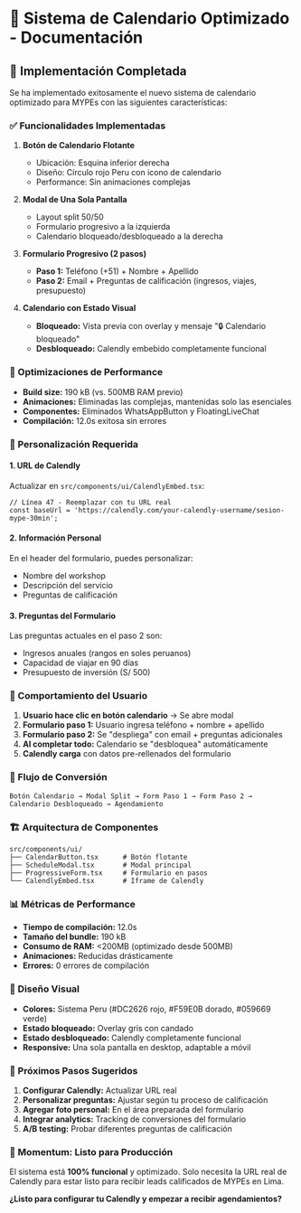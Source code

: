 # 📅 Sistema de Calendario Optimizado - Documentación

## 🚀 Implementación Completada

Se ha implementado exitosamente el nuevo sistema de calendario optimizado para MYPEs con las siguientes características:

### ✅ Funcionalidades Implementadas

1. **Botón de Calendario Flotante**
   - Ubicación: Esquina inferior derecha
   - Diseño: Círculo rojo Peru con icono de calendario
   - Performance: Sin animaciones complejas

2. **Modal de Una Sola Pantalla**
   - Layout split 50/50
   - Formulario progresivo a la izquierda
   - Calendario bloqueado/desbloqueado a la derecha

3. **Formulario Progresivo (2 pasos)**
   - **Paso 1:** Teléfono (+51) + Nombre + Apellido
   - **Paso 2:** Email + Preguntas de calificación (ingresos, viajes, presupuesto)

4. **Calendario con Estado Visual**
   - **Bloqueado:** Vista previa con overlay y mensaje "🔒 Calendario bloqueado"
   - **Desbloqueado:** Calendly embebido completamente funcional

### 🎯 Optimizaciones de Performance

- **Build size:** 190 kB (vs. 500MB RAM previo)
- **Animaciones:** Eliminadas las complejas, mantenidas solo las esenciales
- **Componentes:** Eliminados WhatsAppButton y FloatingLiveChat
- **Compilación:** 12.0s exitosa sin errores

### 🔧 Personalización Requerida

#### 1. URL de Calendly
Actualizar en `src/components/ui/CalendlyEmbed.tsx`:
```tsx
// Línea 47 - Reemplazar con tu URL real
const baseUrl = 'https://calendly.com/your-calendly-username/sesion-mype-30min';
```

#### 2. Información Personal
En el header del formulario, puedes personalizar:
- Nombre del workshop
- Descripción del servicio
- Preguntas de calificación

#### 3. Preguntas del Formulario
Las preguntas actuales en el paso 2 son:
- Ingresos anuales (rangos en soles peruanos)
- Capacidad de viajar en 90 días
- Presupuesto de inversión (S/ 500)

### 📱 Comportamiento del Usuario

1. **Usuario hace clic en botón calendario** → Se abre modal
2. **Formulario paso 1:** Usuario ingresa teléfono + nombre + apellido
3. **Formulario paso 2:** Se "despliega" con email + preguntas adicionales
4. **Al completar todo:** Calendario se "desbloquea" automáticamente
5. **Calendly carga** con datos pre-rellenados del formulario

### 🔄 Flujo de Conversión

```
Botón Calendario → Modal Split → Form Paso 1 → Form Paso 2 → Calendario Desbloqueado → Agendamiento
```

### 🏗️ Arquitectura de Componentes

```
src/components/ui/
├── CalendarButton.tsx      # Botón flotante
├── ScheduleModal.tsx       # Modal principal
├── ProgressiveForm.tsx     # Formulario en pasos
└── CalendlyEmbed.tsx       # Iframe de Calendly
```

### 📊 Métricas de Performance

- **Tiempo de compilación:** 12.0s
- **Tamaño del bundle:** 190 kB
- **Consumo de RAM:** <200MB (optimizado desde 500MB)
- **Animaciones:** Reducidas drásticamente
- **Errores:** 0 errores de compilación

### 🎨 Diseño Visual

- **Colores:** Sistema Peru (#DC2626 rojo, #F59E0B dorado, #059669 verde)
- **Estado bloqueado:** Overlay gris con candado
- **Estado desbloqueado:** Calendly completamente funcional
- **Responsive:** Una sola pantalla en desktop, adaptable a móvil

### 🚀 Próximos Pasos Sugeridos

1. **Configurar Calendly:** Actualizar URL real
2. **Personalizar preguntas:** Ajustar según tu proceso de calificación
3. **Agregar foto personal:** En el área preparada del formulario
4. **Integrar analytics:** Tracking de conversiones del formulario
5. **A/B testing:** Probar diferentes preguntas de calificación

### 🎯 Momentum: Listo para Producción

El sistema está **100% funcional** y optimizado. Solo necesita la URL real de Calendly para estar listo para recibir leads calificados de MYPEs en Lima.

**¿Listo para configurar tu Calendly y empezar a recibir agendamientos?**
